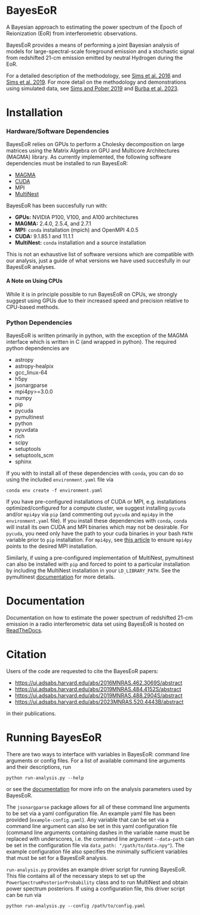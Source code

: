 BayesEoR
========

A Bayesian approach to estimating the power spectrum of the Epoch of Reionization (EoR) from interferometric observations.

BayesEoR provides a means of performing a joint Bayesian analysis of models for large-spectral-scale foreground emission and a stochastic signal from redshifted 21-cm emission emitted by neutral Hydrogen during the EoR.

For a detailed description of the methodology, see [Sims et al. 2016](https://ui.adsabs.harvard.edu/link_gateway/2016MNRAS.462.3069S/doi:10.1093/mnras/stw1768) and [Sims et al. 2019](https://ui.adsabs.harvard.edu/link_gateway/2019MNRAS.484.4152S/doi:10.1093/mnras/stz153). For more detail on the methodology and demonstrations using simulated data, see [Sims and Pober 2019](https://ui.adsabs.harvard.edu/link_gateway/2019MNRAS.488.2904S/doi:10.1093/mnras/stz1888) and [Burba et al. 2023](https://ui.adsabs.harvard.edu/abs/2023MNRAS.520.4443B/abstract).

# Installation

### Hardware/Software Dependencies

BayesEoR relies on GPUs to perform a Cholesky decomposition on large matrices using the Matrix Algebra on GPU and Multicore Architectures (MAGMA) library. As currently implemented, the following software dependencies must be installed to run BayesEoR:
- [MAGMA](https://icl.cs.utk.edu/magma/)
- [CUDA](https://developer.nvidia.com/cuda-toolkit)
- MPI
- [MultiNest](https://github.com/JohannesBuchner/MultiNest)
<!-- - [PolyChord](https://cobaya.readthedocs.io/en/latest/sampler_polychord.html) (better performance than MultiNest for large parameter spaces) -->

BayesEoR has been succesfully run with:
- **GPUs:** NVIDIA P100, V100, and A100 architectures
- **MAGMA:** 2.4.0, 2.5.4, and 2.7.1
- **MPI:** `conda` installation (mpich) and OpenMPI 4.0.5
- **CUDA:** 9.1.85.1 and 11.1.1
- **MultiNest:** `conda` installation and a source installation

This is not an exhaustive list of software versions which are compatible with our analysis, just a guide of what versions we have used succesfully in our BayesEoR analyses.

#### A Note on Using CPUs

While it is in principle possible to run BayesEoR on CPUs, we strongly suggest using GPUs due to their increased speed and precision relative to CPU-based methods.

### Python Dependencies

BayesEoR is written primarily in python, with the exception of the MAGMA interface which is written in C (and wrapped in python). The required python dependencies are

- astropy
- astropy-healpix
- gcc_linux-64
- h5py
- jsonargparse
- mpi4py>=3.0.0
- numpy
- pip
- pycuda
- pymultinest
- python
- pyuvdata
- rich
- scipy
- setuptools
- setuptools_scm
- sphinx

If you with to install all of these dependencies with `conda`, you can do so using the included `environment.yaml` file via
```
conda env create -f environment.yaml
```

If you have pre-configured installations of CUDA or MPI, e.g. installations optimized/configured for a compute cluster, we suggest installing `pycuda` and/or `mpi4py` via `pip` (and commenting out `pycuda` and `mpi4py` in the `environment.yaml` file).  If you install these dependencies with `conda`, `conda` will install its own CUDA and MPI binaries which may not be desirable.  For `pycuda`, you need only have the path to your cuda binaries in your bash `PATH` variable prior to `pip` installation.  For `mpi4py`, see [this article](https://researchcomputing.princeton.edu/support/knowledge-base/mpi4py) to ensure `mpi4py` points to the desired MPI installation.

Similarly, if using a pre-configured implementation of MultiNest, pymultinest can also be installed with `pip` and forced to point to a particular installation by including the MultiNest installation in your `LD_LIBRARY_PATH`.  See the pymultinest [documentation](https://johannesbuchner.github.io/PyMultiNest/install.html) for more details.


# Documentation

Documentation on how to estimate the power spectrum of redshifted 21-cm emission in a radio interferometric data set using BayesEoR is hosted on [ReadTheDocs](https://bayeseor.readthedocs.io/en/docs/).


# Citation

Users of the code are requested to cite the BayesEoR papers: 

- https://ui.adsabs.harvard.edu/abs/2016MNRAS.462.3069S/abstract
- https://ui.adsabs.harvard.edu/abs/2019MNRAS.484.4152S/abstract
- https://ui.adsabs.harvard.edu/abs/2019MNRAS.488.2904S/abstract
- https://ui.adsabs.harvard.edu/abs/2023MNRAS.520.4443B/abstract

in their publications.


# Running BayesEoR

There are two ways to interface with variables in BayesEoR: command line arguments or config files.  For a list of available command line arguments and their descriptions, run
```
python run-analysis.py --help
```
or see the [documentation](https://bayeseor.readthedocs.io/en/docs/) for more info on the analysis parameters used by BayesEoR.

The `jsonargparse` package allows for all of these command line arguments to be set via a yaml configuration file.  An example yaml file has been provided (`example-config.yaml`).  Any variable that can be set via a command line argument can also be set in this yaml configuration file (command line arguments containing dashes in the variable name must be replaced with underscores, i.e. the command line argument `--data-path` can be set in the configuration file via `data_path: "/path/to/data.npy"`).  The example configuration file also specifies the minimally sufficient variables that must be set for a BayesEoR analysis.

`run-analysis.py` provides an example driver script for running BayesEoR.  This file contains all of the necessary steps to set up the `PowerSpectrumPosteriorProbability` class and to run MultiNest and obtain power spectrum posteriors.  If using a configuration file, this driver script can be run via
```
python run-analysis.py --config /path/to/config.yaml
```
